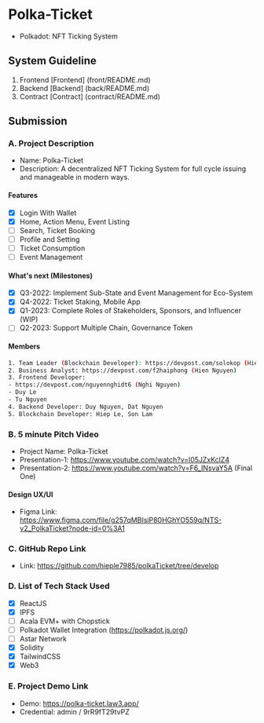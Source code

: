 # Polka-Ticket

- Polkadot: NFT Ticking System

## System Guideline

1. Frontend [Frontend] (front/README.md)
2. Backend [Backend] (back/README.md)
3. Contract [Contract] (contract/README.md)

## Submission

### A. Project Description

- Name: Polka-Ticket
- Description: A decentralized NFT Ticking System for full cycle issuing and manageable in modern ways.

#### Features

- [x] Login With Wallet
- [x] Home, Action Menu, Event Listing
- [ ] Search, Ticket Booking
- [ ] Profile and Setting
- [ ] Ticket Consumption
- [ ] Event Management

#### What's next (Milestones)

- [x] Q3-2022: Implement Sub-State and Event Management for Eco-System
- [x] Q4-2022: Ticket Staking, Mobile App
- [x] Q1-2023: Complete Roles of Stakeholders, Sponsors, and Influencer (WIP)
- [ ] Q2-2023: Support Multiple Chain, Governance Token

#### Members

```sh
1. Team Leader (Blockchain Developer): https://devpost.com/solokop (Hiep Le)
2. Business Analyst: https://devpost.com/f2haiphong (Hien Nguyen)
3. Frontend Developer:
- https://devpost.com/nguyennghidt6 (Nghi Nguyen)
- Duy Le
- Tu Nguyen
4. Backend Developer: Duy Nguyen, Dat Nguyen
5. Blockchain Developer: Hiep Le, Son Lam
```

### B. 5 minute Pitch Video

- Project Name: Polka-Ticket
- Presentation-1: https://www.youtube.com/watch?v=l05JZxKclZ4
- Presentation-2: https://www.youtube.com/watch?v=F6_INsvaY5A (Final One)

#### Design UX/UI

- Figma Link: https://www.figma.com/file/g257qMBIsiP80HGhYO559q/NTS-v2_PolkaTicket?node-id=0%3A1

### C. GitHub Repo Link

- Link: https://github.com/hieple7985/polkaTicket/tree/develop

### D. List of Tech Stack Used

- [x] ReactJS
- [x] IPFS
- [ ] Acala EVM+ with Chopstick
- [ ] Polkadot Wallet Integration (https://polkadot.js.org/)
- [ ] Astar Network
- [x] Solidity
- [x] TailwindCSS
- [x] Web3

### E. Project Demo Link

- Demo: https://polka-ticket.law3.app/
- Credential: admin / 9rR9fT29tvPZ
